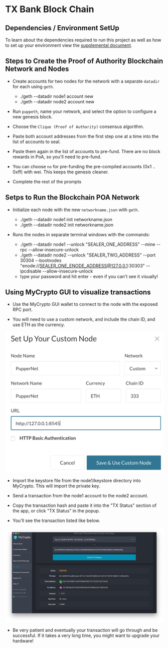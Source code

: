 # TX Bank Block Chain

## Dependencies / Environment SetUp

To learn about the dependencies required to run this project as well as how to set up your environment view the [supplemental document](Supplemental/blockchain-install-guide.md). 

## Steps to Create the Proof of Authority Blockchain Network and Nodes

* Create accounts for two nodes for the network with a separate `datadir` for each using `geth`.
    * ./geth --datadir node1 account new
    * ./geth --datadir node2 account new

* Run `puppeth`, name your network, and select the option to configure a new genesis block.

* Choose the `Clique (Proof of Authority)` consensus algorithm.

* Paste both account addresses from the first step one at a time into the list of accounts to seal.

* Paste them again in the list of accounts to pre-fund. There are no block rewards in PoA, so you'll need to pre-fund.

* You can choose `no` for pre-funding the pre-compiled accounts (0x1 .. 0xff) with wei. This keeps the genesis cleaner.

* Complete the rest of the prompts

## Setps to Run the Blockchain POA Network

* Initialize each node with the new `networkname.json` with `geth`.
    * ./geth --datadir node1 init networkname.json
    * ./geth --datadir node2 init networkname.json

* Runs the nodes in separate terminal windows with the commands:
    *  ./geth --datadir node1 --unlock "SEALER_ONE_ADDRESS" --mine --rpc --allow-insecure-unlock
    *  ./geth --datadir node2 --unlock "SEALER_TWO_ADDRESS" --port 30304 --bootnodes "enode://SEALER_ONE_ENODE_ADDRESS@127.0.0.1:30303" --ipcdisable --allow-insecure-unlock
    * type your password and hit enter - even if you can't see it visually!

## Using MyCrypto GUI to visualize transactions

* Use the MyCrypto GUI wallet to connect to the node with the exposed RPC port.

* You will need to use a custom network, and include the chain ID, and use ETH as the currency.

![MyCrypto](Additional-Images/custom-node.png)

* Import the keystore file from the node1/keystore directory into MyCrypto. This will import the private key.

* Send a transaction from the node1 account to the node2 account.

* Copy the transaction hash and paste it into the "TX Status" section of the app, or click "TX Status" in the popup.

* You'll see the transaction listed like below.

![MyCrypto](Screenshots/MyCryptoTransactionScreenShot.png)

* Be very patient and eventually your transaction will go through and be successful. If it takes a very long time, you might want to upgrade your hardware! 
